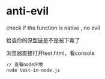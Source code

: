 # anti-evil
check if the function is native , no evil

检查你的原型链是不是被下毒了 

浏览器直接打开test.html，看console

```sh
// 查看node环境
node test-in-node.js 
```